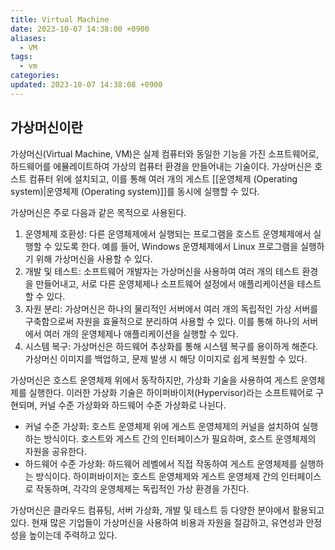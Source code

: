 ```yaml
---
title: Virtual Machine
date: 2023-10-07 14:38:00 +0900
aliases:
  - VM
tags:
  - vm
categories: 
updated: 2023-10-07 14:38:08 +0900
---
```


## 가상머신이란

가상머신(Virtual Machine, VM)은 실제 컴퓨터와 동일한 기능을 가진 소프트웨어로, 하드웨어를 에뮬레이트하여 가상의 컴퓨터 환경을 만들어내는 기술이다. 가상머신은 호스트 컴퓨터 위에 설치되고, 이를 통해 여러 개의 게스트 [[운영체제 (Operating system)|운영체제 (Operating system)]]를 동시에 실행할 수 있다.

가상머신은 주로 다음과 같은 목적으로 사용된다.

1. 운영체제 호환성: 다른 운영체제에서 실행되는 프로그램을 호스트 운영체제에서 실행할 수 있도록 한다. 예를 들어, Windows 운영체제에서 Linux 프로그램을 실행하기 위해 가상머신을 사용할 수 있다.
2. 개발 및 테스트: 소프트웨어 개발자는 가상머신을 사용하여 여러 개의 테스트 환경을 만들어내고, 서로 다른 운영체제나 소프트웨어 설정에서 애플리케이션을 테스트할 수 있다.
3. 자원 분리: 가상머신은 하나의 물리적인 서버에서 여러 개의 독립적인 가상 서버를 구축함으로써 자원을 효율적으로 분리하여 사용할 수 있다. 이를 통해 하나의 서버에서 여러 개의 운영체제나 애플리케이션을 실행할 수 있다.
4. 시스템 복구: 가상머신은 하드웨어 추상화를 통해 시스템 복구를 용이하게 해준다. 가상머신 이미지를 백업하고, 문제 발생 시 해당 이미지로 쉽게 복원할 수 있다.

가상머신은 호스트 운영체제 위에서 동작하지만, 가상화 기술을 사용하여 게스트 운영체제를 실행한다. 이러한 가상화 기술은 하이퍼바이저(Hypervisor)라는 소프트웨어로 구현되며, 커널 수준 가상화와 하드웨어 수준 가상화로 나뉜다.

- 커널 수준 가상화: 호스트 운영체제 위에 게스트 운영체제의 커널을 설치하여 실행하는 방식이다. 호스트와 게스트 간의 인터페이스가 필요하며, 호스트 운영체제의 자원을 공유한다.
- 하드웨어 수준 가상화: 하드웨어 레벨에서 직접 작동하여 게스트 운영체제를 실행하는 방식이다. 하이퍼바이저는 호스트 운영체제와 게스트 운영체제 간의 인터페이스로 작동하며, 각각의 운영체제는 독립적인 가상 환경을 가진다.

가상머신은 클라우드 컴퓨팅, 서버 가상화, 개발 및 테스트 등 다양한 분야에서 활용되고 있다. 현재 많은 기업들이 가상머신을 사용하여 비용과 자원을 절감하고, 유연성과 안정성을 높이는데 주력하고 있다.
